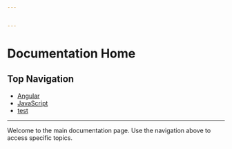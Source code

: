```yaml
---


---
```


<h1 id="documentation-home">Documentation Home</h1>
<h2 id="top-navigation">Top Navigation</h2>
<ul>
<li><a href="./angular/angula">Angular</a></li>
<li><a href="./javascript/javascript">JavaScript</a></li>
<li><a href="test">test</a></li>
</ul>
<hr>
<p>Welcome to the main documentation page. Use the navigation above to access specific topics.</p>

